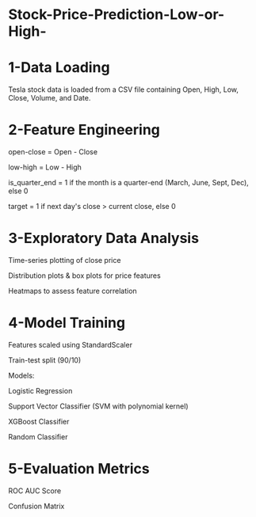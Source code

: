 # Stock-Price-Prediction-Low-or-High-

# 1-Data Loading <br>
Tesla stock data is loaded from a CSV file containing Open, High, Low, Close, Volume, and Date.

# 2-Feature Engineering<br>

open-close = Open - Close

low-high = Low - High

is_quarter_end = 1 if the month is a quarter-end (March, June, Sept, Dec), else 0

target = 1 if next day's close > current close, else 0

# 3-Exploratory Data Analysis<br>

Time-series plotting of close price

Distribution plots & box plots for price features

Heatmaps to assess feature correlation

# 4-Model Training<br>

Features scaled using StandardScaler

Train-test split (90/10)

Models:

Logistic Regression

Support Vector Classifier (SVM with polynomial kernel)

XGBoost Classifier

Random  Classifier

# 5-Evaluation Metrics<br>

ROC AUC Score

Confusion Matrix
